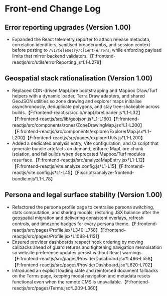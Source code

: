 # Front-end Change Log

## Error reporting upgrades (Version 1.00)
- Expanded the React telemetry reporter to attach release metadata, correlation identifiers, sanitised breadcrumbs, and session context before posting to `/v1/telemetry/client-errors`, while enforcing payload limits that mirror backend validators.【F:frontend-reactjs/src/utils/errorReporting.js†L1-L278】

## Geospatial stack rationalisation (Version 1.00)
- Replaced CDN-driven MapLibre bootstrapping and Mapbox Draw/Turf helpers with a dynamic loader, Terra Draw adapters, and shared GeoJSON utilities so zone drawing and explorer maps initialise asynchronously, deduplicate polygons, and stay tree-shakeable across builds.【F:frontend-reactjs/src/lib/mapLibreLoader.js†L1-L32】【F:frontend-reactjs/src/lib/geojson.js†L1-L160】【F:frontend-reactjs/src/components/zones/ZoneDrawingMap.jsx†L1-L200】【F:frontend-reactjs/src/components/explorer/ExplorerMap.jsx†L1-L200】【F:frontend-reactjs/src/pages/explorerUtils.js†L1-L200】
- Added a dedicated analysis entry, Vite configuration, and CI script that generate bundle artefacts on demand, enforce MapLibre chunk isolation, and fail builds when deprecated Mapbox/Turf modules resurface.【F:frontend-reactjs/src/analyzeMapEntry.jsx†L1-L12】【F:frontend-reactjs/vite.analyze.config.js†L1-L15】【F:frontend-reactjs/vite.config.js†L1-L45】【F:scripts/analyze-frontend-bundle.mjs†L1-L78】

## Persona and legal surface stability (Version 1.00)
- Refactored the persona profile page to centralise persona switching, stats computation, and sharing modals, restoring JSX balance after the geospatial migration and delivering consistent overlays, refresh controls, and timezone badges for every persona theme.【F:frontend-reactjs/src/pages/Profile.jsx†L340-L758】【F:frontend-reactjs/src/pages/Profile.jsx†L1088-L1151】
- Ensured provider dashboards respect hook ordering by moving callbacks ahead of guard returns and tightening navigation memoisation so website preference updates persist without React warnings.【F:frontend-reactjs/src/pages/ProviderDashboard.jsx†L466-L558】【F:frontend-reactjs/src/pages/ProviderDashboard.jsx†L620-L702】
- Introduced an explicit loading state and reinforced document fallbacks on the Terms page, keeping modal navigation and metadata resets functional even when the remote CMS is unavailable.【F:frontend-reactjs/src/pages/Terms.jsx†L209-L360】
